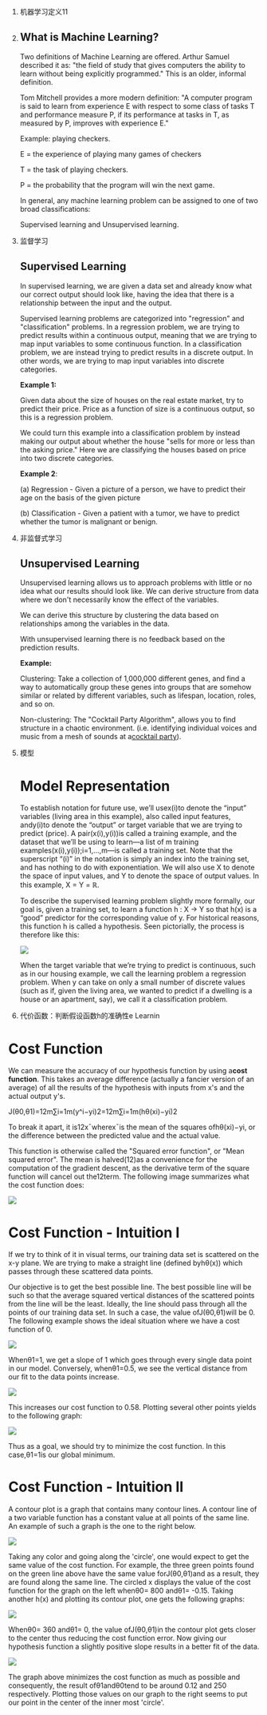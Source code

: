 1. 机器学习定义11
2. ## What is Machine Learning?

   Two definitions of Machine Learning are offered. Arthur Samuel described it as: "the field of study that gives computers the ability to learn without being explicitly programmed." This is an older, informal definition.

   Tom Mitchell provides a more modern definition: "A computer program is said to learn from experience E with respect to some class of tasks T and performance measure P, if its performance at tasks in T, as measured by P, improves with experience E."

   Example: playing checkers.

   E = the experience of playing many games of checkers

   T = the task of playing checkers.

   P = the probability that the program will win the next game.

   In general, any machine learning problem can be assigned to one of two broad classifications:

   Supervised learning and Unsupervised learning.

3. 监督学习

   ## Supervised Learning

   In supervised learning, we are given a data set and already know what our correct output should look like, having the idea that there is a relationship between the input and the output.

   Supervised learning problems are categorized into "regression" and "classification" problems. In a regression problem, we are trying to predict results within a continuous output, meaning that we are trying to map input variables to some continuous function. In a classification problem, we are instead trying to predict results in a discrete output. In other words, we are trying to map input variables into discrete categories.

   **Example 1:**

   Given data about the size of houses on the real estate market, try to predict their price. Price as a function of size is a continuous output, so this is a regression problem.

   We could turn this example into a classification problem by instead making our output about whether the house "sells for more or less than the asking price." Here we are classifying the houses based on price into two discrete categories.

   **Example 2**:

   \(a\) Regression - Given a picture of a person, we have to predict their age on the basis of the given picture

   \(b\) Classification - Given a patient with a tumor, we have to predict whether the tumor is malignant or benign.

4. 非监督式学习

   ## Unsupervised Learning

   Unsupervised learning allows us to approach problems with little or no idea what our results should look like. We can derive structure from data where we don't necessarily know the effect of the variables.

   We can derive this structure by clustering the data based on relationships among the variables in the data.

   With unsupervised learning there is no feedback based on the prediction results.

   **Example:**

   Clustering: Take a collection of 1,000,000 different genes, and find a way to automatically group these genes into groups that are somehow similar or related by different variables, such as lifespan, location, roles, and so on.

   Non-clustering: The "Cocktail Party Algorithm", allows you to find structure in a chaotic environment. \(i.e. identifying individual voices and music from a mesh of sounds at a[cocktail party](https://en.wikipedia.org/wiki/Cocktail_party_effect)\).

5. 模型

   # Model Representation

   To establish notation for future use, we’ll usex\(i\)to denote the “input” variables \(living area in this example\), also called input features, andy\(i\)to denote the “output” or target variable that we are trying to predict \(price\). A pair\(x\(i\),y\(i\)\)is called a training example, and the dataset that we’ll be using to learn—a list of m training examples\(x\(i\),y\(i\)\);i=1,...,m—is called a training set. Note that the superscript “\(i\)” in the notation is simply an index into the training set, and has nothing to do with exponentiation. We will also use X to denote the space of input values, and Y to denote the space of output values. In this example, X = Y = ℝ.

   To describe the supervised learning problem slightly more formally, our goal is, given a training set, to learn a function h : X → Y so that h\(x\) is a “good” predictor for the corresponding value of y. For historical reasons, this function h is called a hypothesis. Seen pictorially, the process is therefore like this:

   ![](https://d3c33hcgiwev3.cloudfront.net/imageAssetProxy.v1/H6qTdZmYEeaagxL7xdFKxA_2f0f671110e8f7446bb2b5b2f75a8874_Screenshot-2016-10-23-20.14.58.png?expiry=1493769600000&hmac=PxXp0ToZaccdxgRVxV8k10wkIglDJqHn8PkBeKOPh_I)

   When the target variable that we’re trying to predict is continuous, such as in our housing example, we call the learning problem a regression problem. When y can take on only a small number of discrete values \(such as if, given the living area, we wanted to predict if a dwelling is a house or an apartment, say\), we call it a classification problem.

6. 代价函数：判断假设函数h的准确性e Learnin

# Cost Function

We can measure the accuracy of our hypothesis function by using a**cost function**. This takes an average difference \(actually a fancier version of an average\) of all the results of the hypothesis with inputs from x's and the actual output y's.

J\(θ0,θ1\)=12m∑i=1m\(y^i−yi\)2=12m∑i=1m\(hθ\(xi\)−yi\)2

To break it apart, it is12x¯wherex¯is the mean of the squares ofhθ\(xi\)−yi, or the difference between the predicted value and the actual value.

This function is otherwise called the "Squared error function", or "Mean squared error". The mean is halved\(12\)as a convenience for the computation of the gradient descent, as the derivative term of the square function will cancel out the12term. The following image summarizes what the cost function does:

![](https://d3c33hcgiwev3.cloudfront.net/imageAssetProxy.v1/R2YF5Lj3EeajLxLfjQiSjg_110c901f58043f995a35b31431935290_Screen-Shot-2016-12-02-at-5.23.31-PM.png?expiry=1493769600000&hmac=aXQtoAFfzCrL_rclT3vEBU-ecQmEHQw9rJnaX7nE-4I)

# Cost Function - Intuition I

If we try to think of it in visual terms, our training data set is scattered on the x-y plane. We are trying to make a straight line \(defined byhθ\(x\)\) which passes through these scattered data points.

Our objective is to get the best possible line. The best possible line will be such so that the average squared vertical distances of the scattered points from the line will be the least. Ideally, the line should pass through all the points of our training data set. In such a case, the value ofJ\(θ0,θ1\)will be 0. The following example shows the ideal situation where we have a cost function of 0.

![](https://d3c33hcgiwev3.cloudfront.net/imageAssetProxy.v1/_B8TJZtREea33w76dwnDIg_3e3d4433e32478f8df446d0b6da26c27_Screenshot-2016-10-26-00.57.56.png?expiry=1493769600000&hmac=2RDhldCA9m6v5cCdOzTV1rH5kCZV5hDYpYywY3PFQ7w)

Whenθ1=1, we get a slope of 1 which goes through every single data point in our model. Conversely, whenθ1=0.5, we see the vertical distance from our fit to the data points increase.

![](https://d3c33hcgiwev3.cloudfront.net/imageAssetProxy.v1/8guexptSEeanbxIMvDC87g_3d86874dfd37b8e3c53c9f6cfa94676c_Screenshot-2016-10-26-01.03.07.png?expiry=1493769600000&hmac=CG1kTiCghrgvFFGLq5npNuCuWraUjKuCVeuKwloaMWo)

This increases our cost function to 0.58. Plotting several other points yields to the following graph:

![](https://d3c33hcgiwev3.cloudfront.net/imageAssetProxy.v1/fph0S5tTEeajtg5TyD0vYA_9b28bdfeb34b2d4914d0b64903735cf1_Screenshot-2016-10-26-01.09.05.png?expiry=1493769600000&hmac=6LIQWf13odqJcskwhR1MHAOGgj_QaZoiZLcfhTEt6o4)

Thus as a goal, we should try to minimize the cost function. In this case,θ1=1is our global minimum.

# Cost Function - Intuition II

A contour plot is a graph that contains many contour lines. A contour line of a two variable function has a constant value at all points of the same line. An example of such a graph is the one to the right below.

![](https://d3c33hcgiwev3.cloudfront.net/imageAssetProxy.v1/N2oKYp2wEeaVChLw2Vaaug_d4d1c5b1c90578b32a6672e3b7e4b3a4_Screenshot-2016-10-29-01.14.37.png?expiry=1493769600000&hmac=NLYicNZJ-oUAMtVoMu-zmWKuWuSSatd6jO7kpt3W5_0)

Taking any color and going along the 'circle', one would expect to get the same value of the cost function. For example, the three green points found on the green line above have the same value forJ\(θ0,θ1\)and as a result, they are found along the same line. The circled x displays the value of the cost function for the graph on the left whenθ0= 800 andθ1= -0.15. Taking another h\(x\) and plotting its contour plot, one gets the following graphs:

![](https://d3c33hcgiwev3.cloudfront.net/imageAssetProxy.v1/26RZhJ34EeaiZBL80Yza_A_0f38a99c8ceb8aa5b90a5f12136fdf43_Screenshot-2016-10-29-01.14.57.png?expiry=1493769600000&hmac=OkMSNl82N3K_-oEpzWDk6dnYvsAMg4FhZ7e_A0vqLNs)

Whenθ0= 360 andθ1= 0, the value ofJ\(θ0,θ1\)in the contour plot gets closer to the center thus reducing the cost function error. Now giving our hypothesis function a slightly positive slope results in a better fit of the data.

![](https://d3c33hcgiwev3.cloudfront.net/imageAssetProxy.v1/hsGgT536Eeai9RKvXdDYag_2a61803b5f4f86d4290b6e878befc44f_Screenshot-2016-10-29-09.59.41.png?expiry=1493769600000&hmac=_ojV8Yi72d4nIhTC6xzgW3fsA9DSR5b4uFqcs5l8vpM)

The graph above minimizes the cost function as much as possible and consequently, the result ofθ1andθ0tend to be around 0.12 and 250 respectively. Plotting those values on our graph to the right seems to put our point in the center of the inner most 'circle'.




